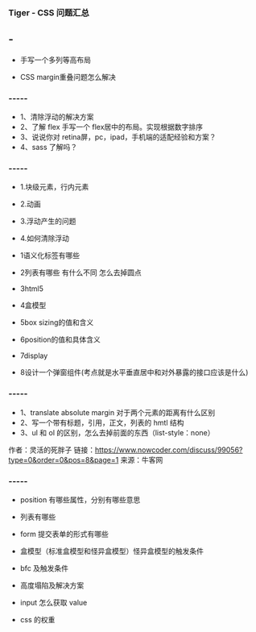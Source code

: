 ### Tiger - CSS 问题汇总
## -

- 手写一个多列等高布局

- CSS margin重叠问题怎么解决

### -----

- 1、清除浮动的解决方案
- 2、了解 flex 手写一个 flex居中的布局。实现根据数字排序
- 3、说说你对 retina屏，pc，ipad，手机端的适配经验和方案？
- 4、sass 了解吗？

### -----

- 1.块级元素，行内元素
- 2.动画
- 3.浮动产生的问题
- 4.如何清除浮动



- 1语义化标签有哪些
- 2列表有哪些 有什么不同 怎么去掉圆点
- 3html5
- 4盒模型
- 5box sizing的值和含义
- 6position的值和具体含义
- 7display
- 8设计一个弹窗组件(考点就是水平垂直居中和对外暴露的接口应该是什么)

### -----

- 1、translate absolute margin 对于两个元素的距离有什么区别 
- 2、写一个带有标题，引用，正文，列表的 hmtl 结构 
- 3、ul 和 ol 的区别，怎么去掉前面的东西（list-style：none）

作者：灵活的死胖子
链接：https://www.nowcoder.com/discuss/99056?type=0&order=0&pos=8&page=1
来源：牛客网

### -----

- position 有哪些属性，分别有哪些意思 


- 列表有哪些 
- form 提交表单的形式有哪些 
- 盒模型（标准盒模型和怪异盒模型）怪异盒模型的触发条件 
- bfc 及触发条件 
- 高度塌陷及解决方案 
- input 怎么获取 value 
- css 的权重 <style> id > class > div>







